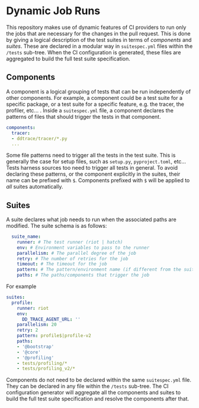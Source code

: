 # Dynamic Job Runs

This repository makes use of dynamic features of CI providers to run only the
jobs that are necessary for the changes in the pull request. This is done by
giving a logical description of the test suites in terms of _components_ and _suites_.
These are declared in a modular way in `suitespec.yml` files within the `/tests`
sub-tree. When the CI configuration is generated, these files are aggregated to
build the full test suite specification.

## Components

A component is a logical grouping of tests that can be run independently of other
components. For example, a component could be a test suite for a specific
package, or a test suite for a specific feature, e.g. the tracer, the profiler,
etc... . Inside a `suitespec.yml` file, a component declares the patterns of
files that should trigger the tests in that component.

```yaml
components:
  tracer:
  - ddtrace/tracer/*.py
  ...
```

Some file patterns need to trigger all the tests in the test suite. This is
generally the case for setup files, such as `setup.py`, `pyproject.toml`, etc...
Tests harness sources too need to trigger all tests in general. To avoid
declaring these patterns, or the component explicitly in the suites, their name
can be prefixed with `$`. Components prefixed with `$` will be applied to _all_
suites automatically.

## Suites

A suite declares what job needs to run when the associated paths are modified.
The suite schema is as follows:

```yaml
  suite_name:
    runner: # The test runner (riot | hatch)
    env: # Environment variables to pass to the runner
    parallelism: # The parallel degree of the job
    retry: # The number of retries for the job
    timeout: # The timeout for the job
    pattern: # The pattern/environment name (if different from the suite name)
    paths: # The paths/components that trigger the job
```

For example

```yaml
suites:
  profile:
    runner: riot
    env:
      DD_TRACE_AGENT_URL: ''
    parallelism: 20
    retry: 2
    pattern: profile$|profile-v2
    paths:
    - '@bootstrap'
    - '@core'
    - '@profiling'
    - tests/profiling/*
    - tests/profiling_v2/*
```

Components do not need to be declared within the same `suitespec.yml` file. They
can be declared in any file within the `/tests` sub-tree. The CI configuration
generator will aggregate all the components and suites to build the full test
suite specification and resolve the components after that.
